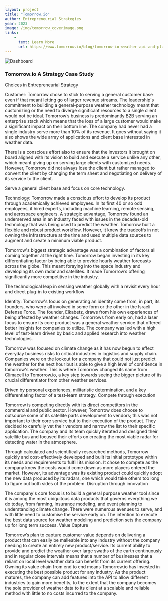 ```yaml
---
layout: project
title: "Tomorrow.io"
author: Entrepreneurial Strategies
year: 2023
image: /img/tomorrow_coverimage.png
links:
    -
      text: Learn More
      url: https://www.tomorrow.io/blog/tomorrow-io-weather-api-and-platform-july-product-release/
---
```

![Dashboard](/img/tomorrow.io_dashboardimage.png)
### Tomorrow.io A Strategy Case Study

Choices in Entrepreneurial Strategy

Customer:
Tomorrow chose to stick to serving a general customer base even if that meant letting go of larger revenue streams. The leadership's commitment to building a general-purpose weather technology meant that customizing or the need to diverge significant resources to a single client would not be ideal. Tomorrow’s business is predominantly B2B serving an enterprise stack which means that the loss of a large customer would make a significant impact on their bottom line. The company had never had a single industry serve more than 10% of its revenue. It goes without saying it also shows the wide array of applications and client base interested in weather data. 

There is a conscious effort also to ensure that the investors it brought on board aligned with its vision to build and execute a service unlike any other, which meant giving up on serving large clients with customized needs. However, Tomorrow did not always lose the client but rather managed to convert the client by changing the term sheet and negotiating on delivery of its service to the client.

Serve a general client base and focus on core technology.

Technology:
Tomorrow made a conscious effort to develop its product through academically achieved employees. In its first 40 or so odd employees, it hired experts, including machine learning, remote sensing, and aerospace engineers. A strategic advantage, Tomorrow found an underserved area in an industry faced with issues in the decades-old technology that was being used to predict the weather. Tomorrow built a flexible and robust product workflow. However, it knew the tradeoffs in not owning the infrastructure at the time and used multiple data sources to augment and create a minimum viable product.

Tomorrow's biggest strategic advantage was a combination of factors all coming together at the right time. Tomorrow began investing in its key differentiating factor by being able to provide hourly weather forecasts across the globe. This meant foraying into the space industry and developing its own radar and satellites. It made Tomorrow’s offering significantly more competitive in the industry.

The technological leap in sensing weather globally with a revisit every hour and direct plug-in to existing workflow

Identity:
Tomorrow's focus on generating an identity came from, in part, its founders, who were all involved in some form or the other in the Israeli Defense Force. The founder, Elkabetz, draws from his own experiences of being affected by weather changes. Tomorrows from early on, had a laser focus to ensure its core product was a general weather service that offered better insights for companies to utilize. The company was led with a high level of test-learn driven by basic and applied research into weather technologies. 

Tomorrow was focused on climate change as it has now begun to effect everyday business risks to critical industries in logistics and supply chain. Companies were on the lookout for a company that could not just predict the weather for the next hour but is able to give a high level of confidence in tomorrow's weather. This is where Tomorrow changed its name from Climacell to Tomorrow.io, a key step towards seeing the bigger picture of its crucial differentiator from other weather services.

Driven by personal experiences, militaristic determination, and a key differentiating factor of a test-learn strategy.
Compete through execution

Tomorrow is competing directly with its direct competitors in the commercial and public sector. However, Tomorrow does choose to outsource some of its satellite parts development to vendors; this was not important to their core service but to their execution of the product. They decided to carefully vet their vendors and narrow the list to their specific application. The company and its team quickly iterated and designed their satellite bus and focused their efforts on creating the most viable radar for detecting water in the atmosphere.

Through calculated and scientifically researched methods, Tomorrow quickly and cost-effectively developed and built its initial prototype within its needs and requirements to fulfill its mission. It chose to compete as the company knew the costs would come down as more players entered the market. However, its advantage was its existing product could quickly adopt the new data produced by its radars, one which would take others too long to figure out both sides of the problem.
Disruption through innovation

The company's core focus is to build a general purpose weather tool since it is among the most ubiquitous data products that governs everything we do today, from farming, insurance modeling, and event planning to understanding climate change. There were numerous avenues to serve, and with little need to customise the service early on. The intention to execute the best data source for weather modeling and prediction sets the company up for long term success. 
Value Capture

Tomorrow’s plan to capture customer value depends on delivering a product that can easily be malleable into any industry without the company needing to create an entirely new product/service. Its current ability to provide and predict the weather over large swaths of the earth continuously and in regular close intervals means that a number of businesses that a reliant on local level weather data can benefit from its current offering. Owning its value chain from end to end means Tomorrow.io has invested in executing the best possible product for any industry. As the product matures, the company can add features into the API to allow different industries to gain more benefits, to the extent that the company becomes the sole provider of weather data to its client at a scalable and reliable method with little to no costs incurred to the company. 


[^1]: Goh, G. (2022). Tomorrow.io Weather API and Platform – July Product Release. Tomorrow.io. Retrieved from https://www.tomorrow.io/blog/tomorrow-io-weather-api-and-platform-july-product-release/
[^2]: Entrepreneurial Strategy | Courses. (n.d.). Retrieved from https://courses.business.columbia.edu/B8586